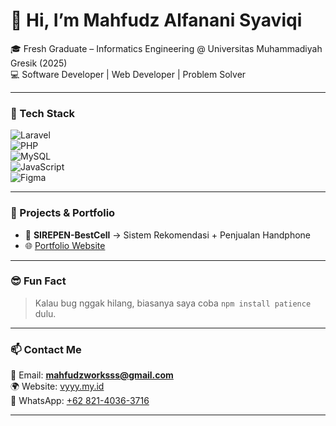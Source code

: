 # 👋 Hi, I’m Mahfudz Alfanani Syaviqi  

🎓 Fresh Graduate – Informatics Engineering @ Universitas Muhammadiyah Gresik (2025)  
💻 Software Developer | Web Developer | Problem Solver  

---

### 🔧 Tech Stack  
![Laravel](https://img.shields.io/badge/Laravel-FF2D20?style=for-the-badge&logo=laravel&logoColor=white)  
![PHP](https://img.shields.io/badge/PHP-777BB4?style=for-the-badge&logo=php&logoColor=white)  
![MySQL](https://img.shields.io/badge/MySQL-005C84?style=for-the-badge&logo=mysql&logoColor=white)  
![JavaScript](https://img.shields.io/badge/JavaScript-323330?style=for-the-badge&logo=javascript&logoColor=F7DF1E)  
![Figma](https://img.shields.io/badge/Figma-F24E1E?style=for-the-badge&logo=figma&logoColor=white)  

---

### 🚀 Projects & Portfolio  
- 📱 **SIREPEN-BestCell** → Sistem Rekomendasi + Penjualan Handphone  
- 🌐 [Portfolio Website](https://vyyy.my.id)  

---

### 😎 Fun Fact  
> Kalau bug nggak hilang, biasanya saya coba `npm install patience` dulu.  

---

### 📫 Contact Me  
📩 Email: **mahfudzworksss@gmail.com**  
🌍 Website: [vyyy.my.id](https://vyyy.my.id)  
📱 WhatsApp: [+62 821-4036-3716](https://wa.me/6282140363716)  

---
